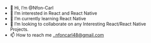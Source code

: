 - 👋 Hi, I’m @Nfon-Carl
- 👀 I’m interested in React and React Native
- 🌱 I’m currently learning React Native 
- 💞️ I’m looking to collaborate on any Interesting React/React Native Projects.
- 📫 How to reach me ..nfoncarl48@gmail.com

<!---
Nfon-Carl/Nfon-Carl is a ✨ special ✨ repository because its `README.md` (this file) appears on your GitHub profile.
You can click the Preview link to take a look at your changes.
--->
